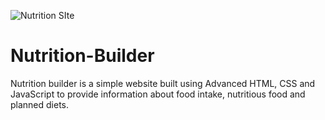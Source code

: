 ![Nutrition SIte](https://user-images.githubusercontent.com/72161057/116124127-e3f6c080-a691-11eb-9c55-c55a085c2705.gif)


# Nutrition-Builder

Nutrition builder is a simple website built using Advanced HTML, CSS and JavaScript to
                                provide information about food intake, nutritious food and planned diets.
